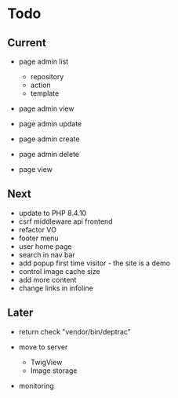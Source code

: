 # Todo

## Current

- page admin list
  - repository
  - action
  - template

- page admin view
- page admin update
- page admin create
- page admin delete
- page view

## Next

- update to PHP 8.4.10
- csrf middleware api frontend
- refactor VO
- footer menu
- user home page
- search in nav bar
- add popup first time visitor - the site is a demo
- control image cache size
- add more content
- change links in infoline

## Later

- return check "vendor/bin/deptrac"

- move to server
  - TwigView
  - Image storage

- monitoring
